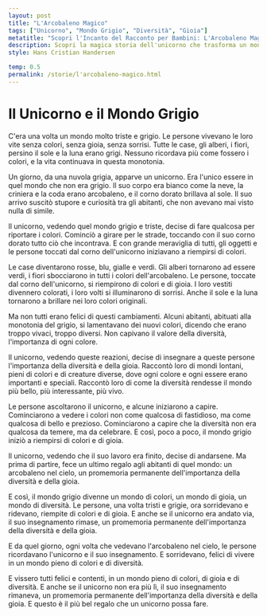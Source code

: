 ```yaml
---
layout: post
title: "L'Arcobaleno Magico"
tags: ["Unicorno", "Mondo Grigio", "Diversità", "Gioia"]
metatitle: "Scopri l'Incanto del Racconto per Bambini: L'Arcobaleno Magico - Storie Educative e Divertenti"
description: Scopri la magica storia dell'unicorno che trasforma un mondo grigio in un arcobaleno di colori. Un racconto che celebra la diversità e la gioia, insegnando l'importanza di ogni colore e di ogni essere. Un viaggio incantato per grandi e piccini.
style: Hans Cristian Handersen

temp: 0.5
permalink: /storie/l'arcobaleno-magico.html
---
```

# Il Unicorno e il Mondo Grigio

C'era una volta un mondo molto triste e grigio. Le persone vivevano le loro vite senza colori, senza gioia, senza sorrisi. Tutte le case, gli alberi, i fiori, persino il sole e la luna erano grigi. Nessuno ricordava più come fossero i colori, e la vita continuava in questa monotonia.

Un giorno, da una nuvola grigia, apparve un unicorno. Era l'unico essere in quel mondo che non era grigio. Il suo corpo era bianco come la neve, la criniera e la coda erano arcobaleno, e il corno dorato brillava al sole. Il suo arrivo suscitò stupore e curiosità tra gli abitanti, che non avevano mai visto nulla di simile.

Il unicorno, vedendo quel mondo grigio e triste, decise di fare qualcosa per riportare i colori. Cominciò a girare per le strade, toccando con il suo corno dorato tutto ciò che incontrava. E con grande meraviglia di tutti, gli oggetti e le persone toccati dal corno dell'unicorno iniziavano a riempirsi di colori.

Le case diventarono rosse, blu, gialle e verdi. Gli alberi tornarono ad essere verdi, i fiori sbocciarono in tutti i colori dell'arcobaleno. Le persone, toccate dal corno dell'unicorno, si riempirono di colori e di gioia. I loro vestiti divennero colorati, i loro volti si illuminarono di sorrisi. Anche il sole e la luna tornarono a brillare nei loro colori originali.

Ma non tutti erano felici di questi cambiamenti. Alcuni abitanti, abituati alla monotonia del grigio, si lamentavano dei nuovi colori, dicendo che erano troppo vivaci, troppo diversi. Non capivano il valore della diversità, l'importanza di ogni colore.

Il unicorno, vedendo queste reazioni, decise di insegnare a queste persone l'importanza della diversità e della gioia. Raccontò loro di mondi lontani, pieni di colori e di creature diverse, dove ogni colore e ogni essere erano importanti e speciali. Raccontò loro di come la diversità rendesse il mondo più bello, più interessante, più vivo.

Le persone ascoltarono il unicorno, e alcune iniziarono a capire. Cominciarono a vedere i colori non come qualcosa di fastidioso, ma come qualcosa di bello e prezioso. Cominciarono a capire che la diversità non era qualcosa da temere, ma da celebrare. E così, poco a poco, il mondo grigio iniziò a riempirsi di colori e di gioia.

Il unicorno, vedendo che il suo lavoro era finito, decise di andarsene. Ma prima di partire, fece un ultimo regalo agli abitanti di quel mondo: un arcobaleno nel cielo, un promemoria permanente dell'importanza della diversità e della gioia.

E così, il mondo grigio divenne un mondo di colori, un mondo di gioia, un mondo di diversità. Le persone, una volta tristi e grigie, ora sorridevano e ridevano, riempite di colori e di gioia. E anche se il unicorno era andato via, il suo insegnamento rimase, un promemoria permanente dell'importanza della diversità e della gioia.

E da quel giorno, ogni volta che vedevano l'arcobaleno nel cielo, le persone ricordavano l'unicorno e il suo insegnamento. E sorridevano, felici di vivere in un mondo pieno di colori e di diversità.

E vissero tutti felici e contenti, in un mondo pieno di colori, di gioia e di diversità. E anche se il unicorno non era più lì, il suo insegnamento rimaneva, un promemoria permanente dell'importanza della diversità e della gioia. E questo è il più bel regalo che un unicorno possa fare.

        